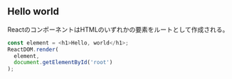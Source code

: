 ## Hello world

ReactのコンポーネントはHTMLのいずれかの要素をルートとして作成される。

```hello.js
const element = <h1>Hello, world</h1>;
ReactDOM.render(
  element,
  document.getElementById('root')
);
```
